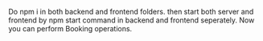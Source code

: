  Do npm i in both backend and frontend folders.
 then start both server and frontend by npm start command in backend and frontend seperately.
 Now you can perform Booking operations.
